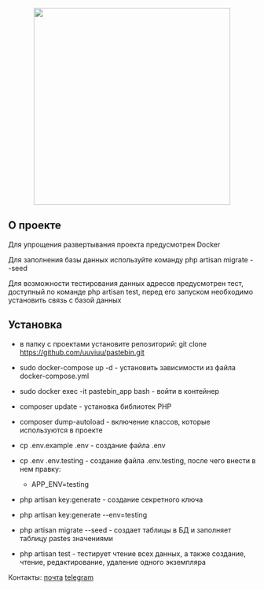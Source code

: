 <p align="center"><a href="https://laravel.com" target="_blank"><img src="https://raw.githubusercontent.com/laravel/art/master/logo-lockup/5%20SVG/2%20CMYK/1%20Full%20Color/laravel-logolockup-cmyk-red.svg" width="400"></a></p>

## О проекте

Для упрощения развертывания проекта предусмотрен Docker

Для заполнения базы данных используйте команду php artisan migrate --seed

Для возможности тестирования данных адресов предусмотрен тест, доступный по команде php artisan test, перед его запуском необходимо установить связь с базой данных

## Установка

- в папку с проектами установите репозиторий: git clone https://github.com/uuviuu/pastebin.git

- sudo docker-compose up -d - установить зависимости из файла docker-compose.yml

- sudo docker exec -it pastebin_app bash - войти в контейнер

- composer update - установка библиотек PHP

- composer dump-autoload - включение классов, которые используются в проекте

- cp .env.example .env - создание файла .env

- cp .env .env.testing - создание файла .env.testing, после чего внести в нем правку:

   - APP_ENV=testing

- php artisan key:generate - создание секретного ключа

- php artisan key:generate --env=testing

- php artisan migrate --seed - создает таблицы в БД и заполняет таблицу pastes значениями

- php artisan test - тестирует чтение всех данных, а также создание, чтение, редактирование, удаление одного экземпляра

Контакты: 
[почта](mailto:my.test.laravel.message@gmail.com) 
[telegram](https://t.me/uuviuu)

